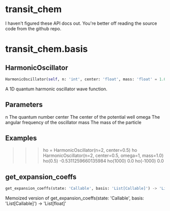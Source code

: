 # transit_chem

I haven't figured these API docs out. You're better off reading
the source code from the github repo. 


# transit_chem.basis

## HarmonicOscillator
```python
HarmonicOscillator(self, n: 'int', center: 'float', mass: 'float' = 1.0, omega: 'float' = 1.0) -> None
```
A 1D quantum harmonic oscillator wave function.

Parameters
-----------
n
    The quantum number
center
    The center of the potential well
omega
    The angular frequency of the oscillator
mass
    The mass of the particle

Examples
---------

>>> ho = HarmonicOscillator(n=2, center=0.5)
>>> ho
HarmonicOscillator(n=2, center=0.5, omega=1, mass=1.0)
>>> ho(0.5)
-0.5311259660135984
>>> ho(1000)
0.0
>>> ho(-1000)
0.0


## get_expansion_coeffs
```python
get_expansion_coeffs(state: 'Callable', basis: 'List[Callable]') -> 'List[float]'
```
Memoized version of get_expansion_coeffs(state: 'Callable', basis: 'List[Callable]') -> 'List[float]'


